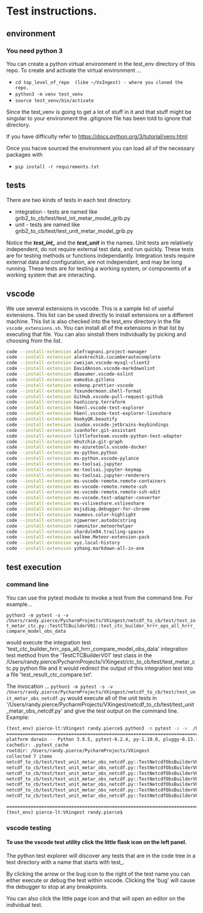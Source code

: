 # Test instructions.

## environment

### You need python 3

You can create a python virtual environment in the test_env directory of this repo.
To create and activate the virtual environment ...

- ```cd top_level_of_repo  (like ~/VxIngest) - where you cloned the repo.```
- ```python3 -m venv test_venv```
- ```source test_venv/bin/activate```

Since the test_venv is going to get a lot of stuff in it and that stuff might be singular to your environment the .gitignore file has been told to ignore that directory.

If you have difficulty refer to <https://docs.python.org/3/tutorial/venv.html>

Once you hacve sourced the environment you can load all of the necessary packages with

- ```pip install -r requirements.txt```

## tests

There are two kinds of tests in each test directory.

- integration - tests are named like grib2_to_cb/test/test_int_metar_model_grib.py
- unit - tests are named like grib2_to_cb/test/test_unit_metar_model_grib.py

Notice the ***test_int_*** and the ***test_unit*** in the names.
Unit tests are relatively independent, do not require external test data, and run quickly. These tests are for testing methods or functions independantly. Integration tests require external data and configuration, are not independant, and may be long running. These tests are for testing a working system, or components of a working system that are interacting.

## vscode

We use several extensions in vscode. This is a sample list of useful extensions. This list can be used directly to install extensions on a different machine. This list is also checked into the test_env directory in the file ```vscode_extensions.sh```. You can install all of the extensions in that list by executing that file. You can also sinstall them individually by picking and choosing from the list.

``` sh
code --install-extension alefragnani.project-manager
code --install-extension alexkrechik.cucumberautocomplete
code --install-extension cweijan.vscode-mysql-client2
code --install-extension DavidAnson.vscode-markdownlint
code --install-extension dbaeumer.vscode-eslint
code --install-extension eamodio.gitlens
code --install-extension esbenp.prettier-vscode
code --install-extension foxundermoon.shell-format
code --install-extension GitHub.vscode-pull-request-github
code --install-extension hashicorp.terraform
code --install-extension hbenl.vscode-test-explorer
code --install-extension hbenl.vscode-test-explorer-liveshare
code --install-extension HookyQR.beautify
code --install-extension isudox.vscode-jetbrains-keybindings
code --install-extension ivanhofer.git-assistant
code --install-extension littlefoxteam.vscode-python-test-adapter
code --install-extension mhutchie.git-graph
code --install-extension ms-azuretools.vscode-docker
code --install-extension ms-python.python
code --install-extension ms-python.vscode-pylance
code --install-extension ms-toolsai.jupyter
code --install-extension ms-toolsai.jupyter-keymap
code --install-extension ms-toolsai.jupyter-renderers
code --install-extension ms-vscode-remote.remote-containers
code --install-extension ms-vscode-remote.remote-ssh
code --install-extension ms-vscode-remote.remote-ssh-edit
code --install-extension ms-vscode.test-adapter-converter
code --install-extension ms-vsliveshare.vsliveshare
code --install-extension msjsdiag.debugger-for-chrome
code --install-extension naumovs.color-highlight
code --install-extension njpwerner.autodocstring
code --install-extension ramonitor.meteorhelper
code --install-extension shardulm94.trailing-spaces
code --install-extension walkme.Meteor-extension-pack
code --install-extension xyz.local-history
code --install-extension yzhang.markdown-all-in-one
```

## test execution

### command line

You can use the pytest module to invoke a test from the command line. For example...

```python3 -m pytest -s -v  /Users/randy.pierce/PycharmProjects/VXingest/netcdf_to_cb/test/test_int_metar_ctc.py::TestCTCBuilderV01::test_ctc_builder_hrrr_ops_all_hrrr_compare_model_obs_data```

would execute the integration test 'test_ctc_builder_hrrr_ops_all_hrrr_compare_model_obs_data' integration test method from the 'TestCTCBuilderV01' test class in the /Users/randy.pierce/PycharmProjects/VXingest/ctc_to_cb/test/test_metar_ctc.py python file and it would redirect the output of this integration test into a file 'test_result_ctc_compare.txt'.

The invocation ... ``` python3 -m pytest -s -v  /Users/randy.pierce/PycharmProjects/VXingest/netcdf_to_cb/test/test_unit_metar_obs_netcdf.py ```
would execute all of the unit tests in  '/Users/randy.pierce/PycharmProjects/VXingest/netcdf_to_cb/test/test_unit_metar_obs_netcdf.py' and give the test output on the command line.
Example:

``` sh
(test_env) pierce-lt:VXingest randy.pierce$ python3 -m pytest -s -v  /Users/randy.pierce/PycharmProjects/VXingest/netcdf_to_cb/test/test_unit_metar_obs_netcdf.py
====================================================================================== test session starts ======================================================================================
platform darwin -- Python 3.9.5, pytest-6.2.4, py-1.10.0, pluggy-0.13.1 -- /Users/randy.pierce/PycharmProjects/VXingest/test_env/bin/python3
cachedir: .pytest_cache
rootdir: /Users/randy.pierce/PycharmProjects/VXingest
collected 7 items
netcdf_to_cb/test/test_unit_metar_obs_netcdf.py::TestNetcdfObsBuilderV01Unit::test_build_load_job_doc PASSED
netcdf_to_cb/test/test_unit_metar_obs_netcdf.py::TestNetcdfObsBuilderV01Unit::test_cb_connect_disconnect PASSED
netcdf_to_cb/test/test_unit_metar_obs_netcdf.py::TestNetcdfObsBuilderV01Unit::test_credentials_and_load_spec PASSED
netcdf_to_cb/test/test_unit_metar_obs_netcdf.py::TestNetcdfObsBuilderV01Unit::test_derive_valid_time_epoch PASSED
netcdf_to_cb/test/test_unit_metar_obs_netcdf.py::TestNetcdfObsBuilderV01Unit::test_umask_value_transform PASSED
netcdf_to_cb/test/test_unit_metar_obs_netcdf.py::TestNetcdfObsBuilderV01Unit::test_vxingest_get_file_list PASSED
netcdf_to_cb/test/test_unit_metar_obs_netcdf.py::TestNetcdfObsBuilderV01Unit::test_write_load_job_to_files PASSED

======================================================================================= 7 passed in 5.39s =======================================================================================
(test_env) pierce-lt:VXingest randy.pierce$
```

### vscode testing

#### To use the vscode test utility click the little flask icon on the left panel.

The python test explorer will discover any tests that are in the code tree in a test directory with a name that starts with test_.

By clicking the arrow or the bug icon to the right of the test name you can either execute or debug the test within vscode. Clicking the 'bug' will cause the debugger to stop at any breakpoints.

You can also click the little page icon and that will open an editor on the individual test.
